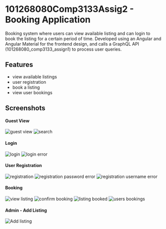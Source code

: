# 101268080Comp3133Assig2 - Booking Application

Booking system where users can view available listing and can login to book the listing for a certain period of time. Developed using an Angular and Angular Material for the frontend design, and calls a GraphQL API (101268080_comp3133_assign1) to process user queries.

## Features
- view available listings
- user registration
- book a listing
- view user bookings

## Screenshots

#### Guest View
![guest view](https://github.com/jack9rob/101268080_comp3133_assig2/blob/main/screenshots/guest_view?raw=true)
![search](https://github.com/jack9rob/101268080_comp3133_assig2/blob/main/screenshots/search_listings?raw=true)

#### Login
![login](https://github.com/jack9rob/101268080_comp3133_assig2/blob/main/screenshots/user_login?raw=true)
![login error](https://github.com/jack9rob/101268080_comp3133_assig2/blob/main/screenshots/user_login_error?raw=true)

#### User Registration
![registration](https://github.com/jack9rob/101268080_comp3133_assig2/blob/main/screenshots/user_registration?raw=true)
![registration password error](https://github.com/jack9rob/101268080_comp3133_assig2/blob/main/screenshots/user_registration_password_error?raw=true)
![registration username error](https://github.com/jack9rob/101268080_comp3133_assig2/blob/main/screenshots/user_registration_username_error?raw=true)

#### Booking
![view listing](https://github.com/jack9rob/101268080_comp3133_assig2/blob/main/screenshots/view_listing?raw=true)
![confirm booking](https://github.com/jack9rob/101268080_comp3133_assig2/blob/main/screenshots/confirm_booking?raw=true)
![listing booked](https://github.com/jack9rob/101268080_comp3133_assig2/blob/main/screenshots/listing_booked?raw=true)
![users bookings](https://github.com/jack9rob/101268080_comp3133_assig2/blob/main/screenshots/user_bookings?raw=true)

#### Admin - Add Listing
![Add listing](https://github.com/jack9rob/101268080_comp3133_assig2/blob/main/screenshots/admin_add_listing?raw=true)
